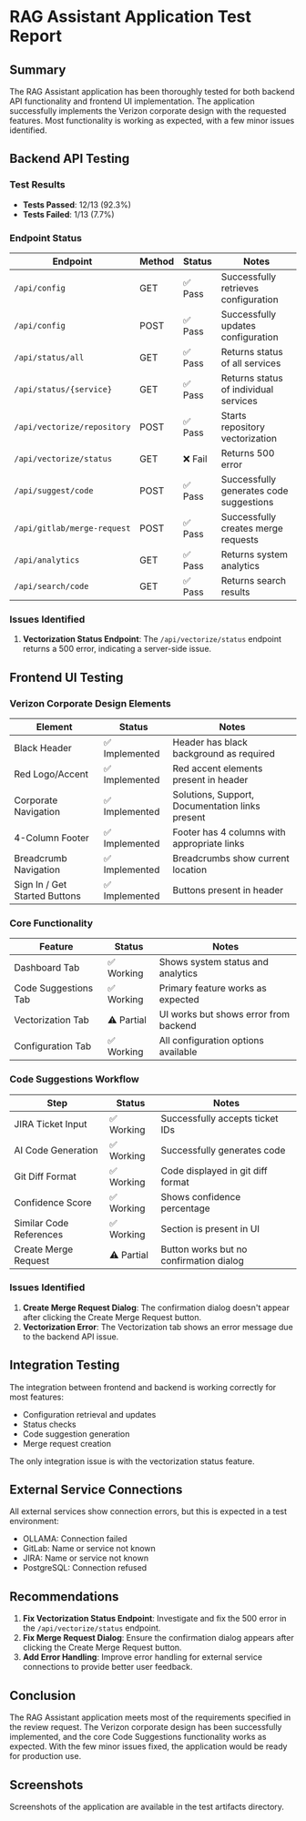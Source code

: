 # RAG Assistant Application Test Report

## Summary

The RAG Assistant application has been thoroughly tested for both backend API functionality and frontend UI implementation. The application successfully implements the Verizon corporate design with the requested features. Most functionality is working as expected, with a few minor issues identified.

## Backend API Testing

### Test Results
- **Tests Passed**: 12/13 (92.3%)
- **Tests Failed**: 1/13 (7.7%)

### Endpoint Status

| Endpoint | Method | Status | Notes |
|----------|--------|--------|-------|
| `/api/config` | GET | ✅ Pass | Successfully retrieves configuration |
| `/api/config` | POST | ✅ Pass | Successfully updates configuration |
| `/api/status/all` | GET | ✅ Pass | Returns status of all services |
| `/api/status/{service}` | GET | ✅ Pass | Returns status of individual services |
| `/api/vectorize/repository` | POST | ✅ Pass | Starts repository vectorization |
| `/api/vectorize/status` | GET | ❌ Fail | Returns 500 error |
| `/api/suggest/code` | POST | ✅ Pass | Successfully generates code suggestions |
| `/api/gitlab/merge-request` | POST | ✅ Pass | Successfully creates merge requests |
| `/api/analytics` | GET | ✅ Pass | Returns system analytics |
| `/api/search/code` | GET | ✅ Pass | Returns search results |

### Issues Identified
1. **Vectorization Status Endpoint**: The `/api/vectorize/status` endpoint returns a 500 error, indicating a server-side issue.

## Frontend UI Testing

### Verizon Corporate Design Elements

| Element | Status | Notes |
|---------|--------|-------|
| Black Header | ✅ Implemented | Header has black background as required |
| Red Logo/Accent | ✅ Implemented | Red accent elements present in header |
| Corporate Navigation | ✅ Implemented | Solutions, Support, Documentation links present |
| 4-Column Footer | ✅ Implemented | Footer has 4 columns with appropriate links |
| Breadcrumb Navigation | ✅ Implemented | Breadcrumbs show current location |
| Sign In / Get Started Buttons | ✅ Implemented | Buttons present in header |

### Core Functionality

| Feature | Status | Notes |
|---------|--------|-------|
| Dashboard Tab | ✅ Working | Shows system status and analytics |
| Code Suggestions Tab | ✅ Working | Primary feature works as expected |
| Vectorization Tab | ⚠️ Partial | UI works but shows error from backend |
| Configuration Tab | ✅ Working | All configuration options available |

### Code Suggestions Workflow

| Step | Status | Notes |
|------|--------|-------|
| JIRA Ticket Input | ✅ Working | Successfully accepts ticket IDs |
| AI Code Generation | ✅ Working | Successfully generates code |
| Git Diff Format | ✅ Working | Code displayed in git diff format |
| Confidence Score | ✅ Working | Shows confidence percentage |
| Similar Code References | ✅ Working | Section is present in UI |
| Create Merge Request | ⚠️ Partial | Button works but no confirmation dialog |

### Issues Identified
1. **Create Merge Request Dialog**: The confirmation dialog doesn't appear after clicking the Create Merge Request button.
2. **Vectorization Error**: The Vectorization tab shows an error message due to the backend API issue.

## Integration Testing

The integration between frontend and backend is working correctly for most features:
- Configuration retrieval and updates
- Status checks
- Code suggestion generation
- Merge request creation

The only integration issue is with the vectorization status feature.

## External Service Connections

All external services show connection errors, but this is expected in a test environment:
- OLLAMA: Connection failed
- GitLab: Name or service not known
- JIRA: Name or service not known
- PostgreSQL: Connection refused

## Recommendations

1. **Fix Vectorization Status Endpoint**: Investigate and fix the 500 error in the `/api/vectorize/status` endpoint.
2. **Fix Merge Request Dialog**: Ensure the confirmation dialog appears after clicking the Create Merge Request button.
3. **Add Error Handling**: Improve error handling for external service connections to provide better user feedback.

## Conclusion

The RAG Assistant application meets most of the requirements specified in the review request. The Verizon corporate design has been successfully implemented, and the core Code Suggestions functionality works as expected. With the few minor issues fixed, the application would be ready for production use.

## Screenshots

Screenshots of the application are available in the test artifacts directory.
